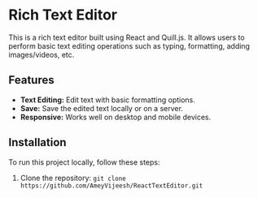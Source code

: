 # Rich Text Editor

This is a rich text editor built using React and Quill.js. It allows users to perform basic text editing operations such as typing, formatting, adding images/videos, etc.

## Features

- **Text Editing:** Edit text with basic formatting options.
- **Save:** Save the edited text locally or on a server.
- **Responsive:** Works well on desktop and mobile devices.

## Installation

To run this project locally, follow these steps:

1. Clone the repository:
   ```git clone https://github.com/AmeyVijeesh/ReactTextEditor.git```
